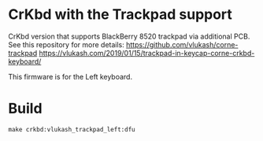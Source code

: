 # CrKbd with the Trackpad support

CrKbd version that supports BlackBerry 8520 trackpad via additional PCB.
See this repository for more details:
https://github.com/vlukash/corne-trackpad
https://vlukash.com/2019/01/15/trackpad-in-keycap-corne-crkbd-keyboard/

This firmware is for the Left keyboard.

# Build

```
make crkbd:vlukash_trackpad_left:dfu
```
